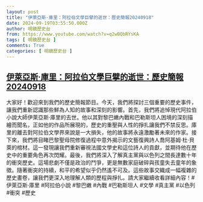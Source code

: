 ```yaml
---
layout: post
title: "伊萊亞斯·庫里：阿拉伯文學巨擘的逝世：歷史簡報20240918"
date: 2024-09-19T03:55:50.000Z
author: 明鏡歷史台
from: https://www.youtube.com/watch?v=q2wBQbRYsKA
tags: [ 明鏡歷史台 ]
comments: True
categories: [ 明鏡歷史台 ]
---
```

<!--1726718150000-->
[伊萊亞斯·庫里：阿拉伯文學巨擘的逝世：歷史簡報20240918](https://www.youtube.com/watch?v=q2wBQbRYsKA)
------

<div>
大家好！歡迎來到我們的歷史簡報節目。今天，我們將探討三個重要的歷史事件，讓我們重新認識那些鮮為人知的故事和深刻的影響。首先，我們將追悼現代阿拉伯小說大師伊萊亞斯·庫里的去世。他以其對黎巴嫩內戰和巴勒斯坦人困境的深刻描繪而聞名，正如他的作品所展現的，歷史的重壓與人性的掙扎讓我們不禁反思。庫里的離去對阿拉伯文學界來說是一大損失，他的故事將永遠激勵著未來的作家。接下來，我們將目睹巴黎聖母院修復過程中意外揭示的文藝復興詩人喬阿基姆·杜·貝萊的棺材。這一發現讓我們重新審視法國文學史和這位詩人的貢獻，並期待他在歷史中的重要角色再次閃耀。最後，我們將深入了解真主黨與以色列之間長達數十年的衝突歷史。這場悲劇不僅是政治的鬥爭，更是無數家庭破碎與孩童失去童年的象徵。隨著衝突的持續，和平的希望似乎仍然遙不可及。這些故事交織成一幅複雜的歷史畫卷，讓我們更深入地理解人類的歷程與掙扎。請大家繼續收看詳細內容！#伊萊亞斯·庫里 #阿拉伯小說 #黎巴嫩 #內戰 #巴勒斯坦人 #文學 #真主黨 #以色列 #衝突 #歷史
</div>
